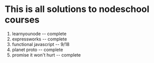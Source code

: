 # This is all solutions to nodeschool courses

1. learnyounode -- complete
2. expressworks -- complete
3. functional javascript -- 9/18
4. planet proto -- complete
5. promise it won't hurt -- complete
